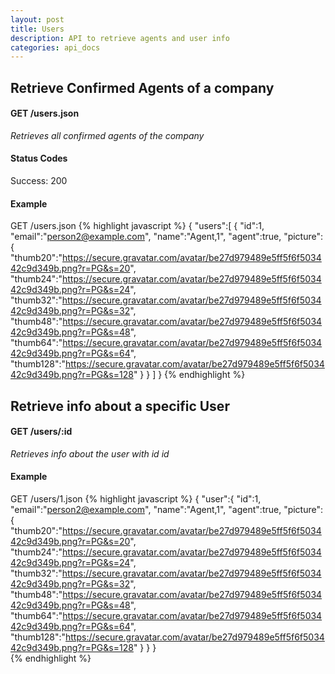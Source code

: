 ```yaml
---
layout: post
title: Users
description: API to retrieve agents and user info
categories: api_docs
---
```


Retrieve Confirmed Agents of a company
--------------------------------------
#### GET /users.json
*Retrieves all confirmed agents of the company*

#### Status Codes
Success: 200

#### Example
GET /users.json
{% highlight javascript %}
  {
  "users":[
    {
      "id":1,
      "email":"person2@example.com",
      "name":"Agent,1",
      "agent":true,
      "picture":{
        "thumb20":"https://secure.gravatar.com/avatar/be27d979489e5ff5f6f503442c9d349b.png?r=PG&s=20",
        "thumb24":"https://secure.gravatar.com/avatar/be27d979489e5ff5f6f503442c9d349b.png?r=PG&s=24",
        "thumb32":"https://secure.gravatar.com/avatar/be27d979489e5ff5f6f503442c9d349b.png?r=PG&s=32",
        "thumb48":"https://secure.gravatar.com/avatar/be27d979489e5ff5f6f503442c9d349b.png?r=PG&s=48",
        "thumb64":"https://secure.gravatar.com/avatar/be27d979489e5ff5f6f503442c9d349b.png?r=PG&s=64",
        "thumb128":"https://secure.gravatar.com/avatar/be27d979489e5ff5f6f503442c9d349b.png?r=PG&s=128"
      }
    }
  ]
  }
{% endhighlight %}  

Retrieve info about a specific User
-----------------------------------
#### GET /users/:id
*Retrieves info about the user with id _id_*

#### Example
GET /users/1.json
{% highlight javascript %}
  {
  "user":{
    "id":1,
    "email":"person2@example.com",
    "name":"Agent,1",
    "agent":true,
    "picture":{
      "thumb20":"https://secure.gravatar.com/avatar/be27d979489e5ff5f6f503442c9d349b.png?r=PG&s=20",
      "thumb24":"https://secure.gravatar.com/avatar/be27d979489e5ff5f6f503442c9d349b.png?r=PG&s=24",
      "thumb32":"https://secure.gravatar.com/avatar/be27d979489e5ff5f6f503442c9d349b.png?r=PG&s=32",
      "thumb48":"https://secure.gravatar.com/avatar/be27d979489e5ff5f6f503442c9d349b.png?r=PG&s=48",
      "thumb64":"https://secure.gravatar.com/avatar/be27d979489e5ff5f6f503442c9d349b.png?r=PG&s=64",
      "thumb128":"https://secure.gravatar.com/avatar/be27d979489e5ff5f6f503442c9d349b.png?r=PG&s=128"
    }
  }
  }  
{% endhighlight %}  